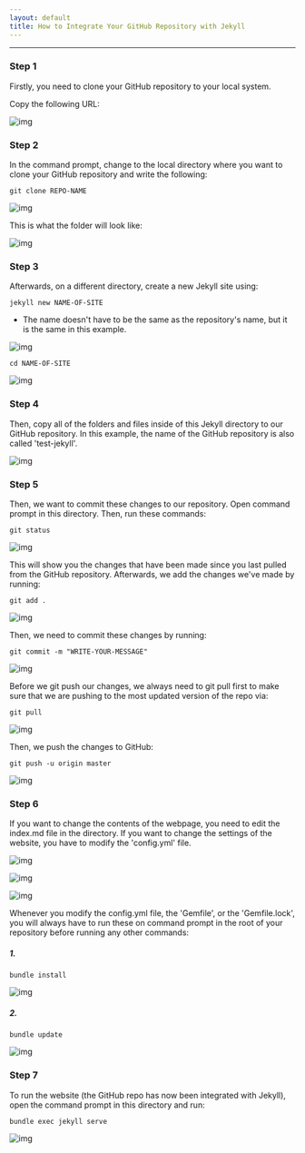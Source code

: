 ```yaml
---
layout: default
title: How to Integrate Your GitHub Repository with Jekyll
---
```


<!-- # How to Integrate Your GitHub Repository with Jekyll -->
----
### Step 1
Firstly, you need to clone your GitHub repository to your local system.

Copy the following URL:

![img](https://raw.githubusercontent.com/UI-FASILKOM-OS/extra182/master/SandBox/nardienapratama/img/gitcommand-1.JPG)


### Step 2
In the command prompt, change to the local directory where you want to clone your GitHub repository and write the following:

```
git clone REPO-NAME
```

![img](https://raw.githubusercontent.com/UI-FASILKOM-OS/extra182/master/SandBox/nardienapratama/img/gitcommand-2.JPG)

This is what the folder will look like:

![img](https://raw.githubusercontent.com/UI-FASILKOM-OS/extra182/master/SandBox/nardienapratama/img/gitcommand-3.JPG)

### Step 3
Afterwards, on a different directory, create a new Jekyll site using:

```
jekyll new NAME-OF-SITE
```

* The name doesn't have to be the same as the repository's name, but it is the same in this example.

![img](https://raw.githubusercontent.com/UI-FASILKOM-OS/extra182/master/SandBox/nardienapratama/img/ruby-jekyll-16a.jpg)

```
cd NAME-OF-SITE
```
![img](https://raw.githubusercontent.com/UI-FASILKOM-OS/extra182/master/SandBox/nardienapratama/img/ruby-jekyll-17.jpg)

### Step 4
Then, copy all of the folders and files inside of this Jekyll directory to our GitHub repository. In this example, the name of the GitHub repository is also called 'test-jekyll'.

![img](https://raw.githubusercontent.com/UI-FASILKOM-OS/extra182/master/SandBox/nardienapratama/img/gitcommand-4.JPG)


### Step 5
Then, we want to commit these changes to our repository. Open command prompt in this directory. Then, run these commands:

```
git status
```

![img](https://raw.githubusercontent.com/UI-FASILKOM-OS/extra182/master/SandBox/nardienapratama/img/gitcommand-5.JPG)

This will show you the changes that have been made since you last pulled from the GitHub repository. Afterwards, we add the changes we've made by running:
```
git add .
```
![img](https://raw.githubusercontent.com/UI-FASILKOM-OS/extra182/master/SandBox/nardienapratama/img/gitcommand-6.JPG)


Then, we need to commit these changes by running:
```
git commit -m "WRITE-YOUR-MESSAGE"
```
![img](https://raw.githubusercontent.com/UI-FASILKOM-OS/extra182/master/SandBox/nardienapratama/img/gitcommand-7.JPG)


Before we git push our changes, we always need to git pull first to make sure that we are pushing to the most updated version of the repo via:
```
git pull
```
![img](https://raw.githubusercontent.com/UI-FASILKOM-OS/extra182/master/SandBox/nardienapratama/img/gitcommand-8.JPG)

Then, we push the changes to GitHub:
```
git push -u origin master
```
![img](https://raw.githubusercontent.com/UI-FASILKOM-OS/extra182/master/SandBox/nardienapratama/img/gitcommand-9.JPG)


### Step 6
If you want to change the contents of the webpage, you need to edit the index.md file in the directory. If you want to change the settings of the website, you have to modify the 'config.yml' file.

![img](https://raw.githubusercontent.com/UI-FASILKOM-OS/extra182/master/SandBox/nardienapratama/img/gitcommand-10.JPG)

![img](https://raw.githubusercontent.com/UI-FASILKOM-OS/extra182/master/SandBox/nardienapratama/img/exampleofindexmd.JPG)

![img](https://raw.githubusercontent.com/UI-FASILKOM-OS/extra182/master/SandBox/nardienapratama/img/exampleofconfig.JPG)


Whenever you modify the config.yml file, the 'Gemfile', or the 'Gemfile.lock', you will always have to run these on command prompt in the root of your repository before running any other commands:

##### 1.
```
bundle install
```
![img](https://raw.githubusercontent.com/UI-FASILKOM-OS/extra182/master/SandBox/nardienapratama/img/bundleinstall-1.JPG)

##### 2.
```
bundle update
```
![img](https://raw.githubusercontent.com/UI-FASILKOM-OS/extra182/master/SandBox/nardienapratama/img/bundleupdate.JPG)


### Step 7
To run the website (the GitHub repo has now been integrated with Jekyll), open the command prompt in this directory and run:
```
bundle exec jekyll serve
```
![img](https://raw.githubusercontent.com/UI-FASILKOM-OS/extra182/master/SandBox/nardienapratama/img/bundleexecjekyllserve-2.JPG)
